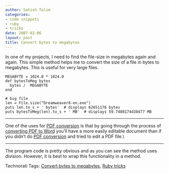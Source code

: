 ```yaml
---
author: Satish Talim
categories:
- code snippets
- ruby
- tricks
date: 2007-02-06
layout: post
title: Convert bytes to megabytes
---
```


In one of my projects, I need to find the file-size in megabytes again
and again. This simple method helps me to convert the size of a file in
bytes to megabytes. This is useful for very large files.

    MEGABYTE = 1024.0 * 1024.0
    def bytesToMeg bytes
      bytes /  MEGABYTE
    end

    # big file
    len = File.size("Dreamweaver8-en.exe")
    puts len.to_s + ' bytes'  # displays 62651176 bytes
    puts bytesToMeg(len).to_s + ' MB'  # displays 59.7488174438477 MB

* * * * *

One of the uses for [PDF conversion](http://www.investintech.com/) is
that by going through the process of [converting PDF to
Word](http://www.oardc.ohio-state.edu/library/word_to_pdf.html) you’ll
have a more easily editable document than if you didn’t do [PDF
conversion](http://www.investintech.com/prod_a2d.htm) and tried to edit
a PDF file.\

* * * * *

The program code is pretty obvious and as you can see the method uses
division. However, it is best to wrap this functionality in a method.

Technorati Tags: [Convert bytes to
megabytes](http://technorati.com/tag/Convert+bytes+to+megabytes), [Ruby
tricks](http://technorati.com/tag/Ruby+tricks)

